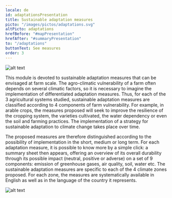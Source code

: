 ```yaml
---
locale: de
id: adaptationsPresentation
title: Sustainable adaptation measures
picto: "/images/pictos/adaptations.svg"
altPicto: adaptations
hrefBefore: "#mapPresentation"
hrefAfter: "#summaryPresentation"
to: "/adaptations"
buttonText: See measures
order: 3
---
```


![alt text](https://res.cloudinary.com/solagro/image/upload/v1583238492/homepage/weather_events_bpmfaq.png "Weather events")

This module is devoted to sustainable adaptation measures that can be envisaged at farm scale. The agro-climatic vulnerability of a farm often depends on several climatic factors, so it is necessary to imagine the implementation of differentiated adaptation measures. 
Thus, for each of the 3 agricultural systems studied, sustainable adaptation measures are classified according to 4 components of farm vulnerability. For example, in arable crops, the measures proposed will seek to improve the resilience of the cropping system, the varieties cultivated, the water dependency or even the soil and farming practices.
The implementation of a strategy for sustainable adaptation to climate change takes place over time. 

The proposed measures are therefore distinguished according to the possibility of implementation in the short, medium or long term. For each adaptation measure, it is possible to know more by a simple click: a summary sheet then appears, offering an overview of its overall durability through its possible impact (neutral, positive or adverse) on a set of 9 components: emission of greenhouse gases, air quality, soil, water etc.
The sustainable adaptation measures are specific to each of the 4 climate zones proposed. For each zone, the measures are systematically available in English as well as in the language of the country it represents.

![alt text](https://res.cloudinary.com/solagro/image/upload/v1583238492/homepage/climate_regions_qgfyo4.png "Climate regions")